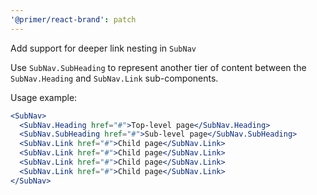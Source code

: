 ```yaml
---
'@primer/react-brand': patch
---
```


Add support for deeper link nesting in `SubNav`

Use `SubNav.SubHeading` to represent another tier of content between the `SubNav.Heading` and `SubNav.Link` sub-components.

Usage example:

```jsx
<SubNav>
  <SubNav.Heading href="#">Top-level page</SubNav.Heading>
  <SubNav.SubHeading href="#">Sub-level page</SubNav.SubHeading>
  <SubNav.Link href="#">Child page</SubNav.Link>
  <SubNav.Link href="#">Child page</SubNav.Link>
  <SubNav.Link href="#">Child page</SubNav.Link>
  <SubNav.Link href="#">Child page</SubNav.Link>
</SubNav>
```
